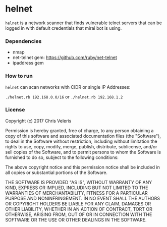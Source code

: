 # helnet

`helnet` is a network scanner that finds vulnerable telnet servers that can be logged in with default credentials that mirai bot is using.

### Dependencies
- nmap
- net-telnet gem: https://github.com/ruby/net-telnet
- ipaddress gem

### How to run
`helnet` can scan networks with CIDR or single IP Addresses:

`./helnet.rb 192.168.0.0/16` or `./helnet.rb 192.168.1.2`

### License

Copyright (c) 2017 Chris Veleris

Permission is hereby granted, free of charge, to any person obtaining a copy
of this software and associated documentation files (the "Software"), to deal
in the Software without restriction, including without limitation the rights
to use, copy, modify, merge, publish, distribute, sublicense, and/or sell
copies of the Software, and to permit persons to whom the Software is
furnished to do so, subject to the following conditions:

The above copyright notice and this permission notice shall be included in all
copies or substantial portions of the Software.

THE SOFTWARE IS PROVIDED "AS IS", WITHOUT WARRANTY OF ANY KIND, EXPRESS OR
IMPLIED, INCLUDING BUT NOT LIMITED TO THE WARRANTIES OF MERCHANTABILITY,
FITNESS FOR A PARTICULAR PURPOSE AND NONINFRINGEMENT. IN NO EVENT SHALL THE
AUTHORS OR COPYRIGHT HOLDERS BE LIABLE FOR ANY CLAIM, DAMAGES OR OTHER
LIABILITY, WHETHER IN AN ACTION OF CONTRACT, TORT OR OTHERWISE, ARISING FROM,
OUT OF OR IN CONNECTION WITH THE SOFTWARE OR THE USE OR OTHER DEALINGS IN THE
SOFTWARE.
